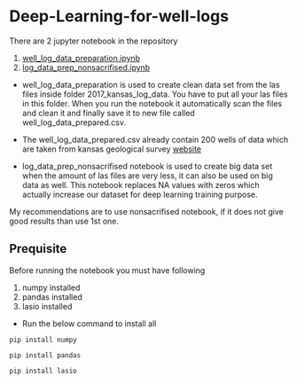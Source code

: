 # Deep-Learning-for-well-logs

There are 2 jupyter notebook in the repository
1. [well_log_data_preparation.ipynb](https://github.com/prateekvyas1996/Deep-Learning-for-well-logs/blob/master/well_log_data_preparation.ipynb)
2. [log_data_prep_nonsacrifised.ipynb](https://github.com/prateekvyas1996/Deep-Learning-for-well-logs/blob/master/log_data_prep_nonsacrifised.ipynb)

* well_log_data_preparation is used to create clean data set from the las files inside folder 2017_kansas_log_data. You have to put all your las files in this folder. When you run the notebook it automatically scan the files and clean it and finally save it to new file called well_log_data_prepared.csv.

* The well_log_data_prepared.csv already contain 200 wells of data which are taken from kansas geological survey [website](http://www.kgs.ku.edu/Magellan/Logs/index.html)

* log_data_prep_nonsacrifised notebook is used to create big data set when the amount of las files are very less, it can also be used on big data as well. This notebook replaces NA values with zeros which actually increase our dataset for deep learning training purpose.

My recommendations are to use nonsacrifised notebook, if it does not give good results than use 1st one.

## Prequisite

Before running the notebook you must have following

1. numpy installed
2. pandas installed
3. lasio installed

* Run the below command to install all

`pip install numpy`

`pip install pandas`

`pip install lasio`